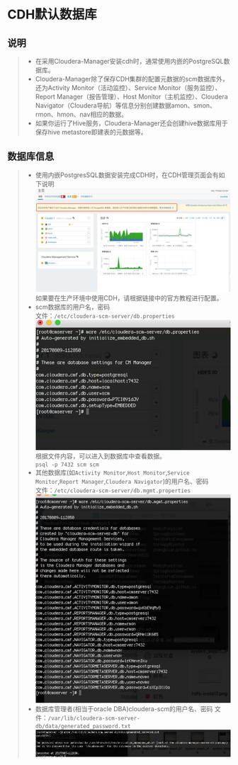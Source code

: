 # CDH默认数据库
## 说明
> * 在采用Cloudera-Manager安装cdh时，通常使用内嵌的PostgreSQL数据库。
> * Cloudera-Manager除了保存CDH集群的配置元数据的scm数据库外，还为Activity Monitor（活动监控）、Service Monitor（服务监控）、Report Manager（报告管理）、Host Monitor（主机监控）、Cloudera Navigator（Cloudera导航）等信息分别创建数据amon、smon、rmon、hmon、nav相应的数据。
> * 如果你运行了Hive服务，Cloudera-Manager还会创建hive数据库用于保存hive metastore即建表的元数据等。

## 数据库信息

> * 使用内嵌PostgresSQL数据安装完成CDH时，在CDH管理页面会有如下说明   
> ![database_default1][1]   
> 如果要在生产环境中使用CDH，请根据链接中的官方教程进行配置。
> * scm数据库的用户名，密码   
> 文件：`/etc/cloudera-scm-server/db.properties`
> ![database_default2][2]
> 根据文件内容，可以进入到数据库中查看数据。   
> `psql -p 7432 scm scm`
> * 其他数据库(如`Activity Monitor`,`Host Monitor`,`Service Monitor`,`Report Manager`,`Cloudera Navigator`)的用户名、密码   
> 文件：`/etc/cloudera-scm-server/db.mgmt.properties`
> ![database_default3][3]
> * 数据库管理者(相当于oracle DBA)cloudera-scm的用户名、密码
> 文件：`/var/lib/cloudera-scm-server-db/data/generated_password.txt`
> ![database_default4][4]

[1]:./images/database_default1.png
[2]:./images/database_default2.png
[3]:./images/database_default3.png
[4]:./images/database_default4.png